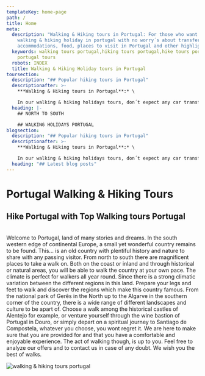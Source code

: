 ```yaml
---
templateKey: home-page
path: /
title: Home
meta:
  description: "Walking & Hiking tours in Portugal: For those who want a true
    walking & hiking holiday in portugal with no worry´s about transfer´s,
    accommodations, food, places to visit in Portugal and other highlights"
  keywords: walking tours portugal,hiking tours portugal,hike tours portugal, walk
    portugal tours
  robots: INDEX
  title: Walking & Hiking Holiday tours in Portugal
toursection:
  description: "## Popular hiking tours in Portugal"
  descriptionafter: >-
    ***Walking & Hiking tours in Portugal**:* \

    In our walking & hiking holidays tours, don´t expect any car transfer between routes. We believe that a true walking & hiking tour vacation week without any mechanical help is the best way to enjoy nature. Be with yourself and cherish the moment you are in.
  heading: |-
    ## NORTH TO SOUTH

    ## WALKING HOLIDAYS PORTUGAL
blogsection:
  description: "## Popular hiking tours in Portugal"
  descriptionafter: >-
    ***Walking & Hiking tours in Portugal**:* \

    In our walking & hiking holidays tours, don´t expect any car transfer between routes. We believe that a true walking & hiking tour vacation week without any mechanical help is the best way to enjoy nature. Be with yourself and cherish the moment you are in.
  heading: "## Latest blog posts"
---
```

# Portugal Walking & Hiking Tours

## Hike Portugal with Top Walking tours Portugal

\
Welcome to Portugal, land of many stories and dreams. In the south western edge of continental Europe, a small yet wonderful country remains to be found. This... is an old country with plentiful history and nature to share with any passing visitor. From north to south there are magnificent places to take a walk on. Both on the coast or inland and through historical or natural areas, you will be able to walk the country at your own pace. The climate is perfect for walkers all year round. Since there is a strong climatic variation between the different regions in this land. Prepare your legs and feet to walk and discover the regions which make this country famous. From the national park of Gerês in the North up to the Algarve in the southern corner of the country, there is a wide range of different landscapes and culture to be apart of. Choose a walk among the historical castles of Alentejo for example, or venture yourself through the wine bastion of Portugal in Douro, or simply depart on a spiritual journey to Santiago de Compostela, whatever you choose, you wont regret it. We are here to make sure that you are provided for and that you have a comfortable and enjoyable experience. The act of walking though, is up to you. Feel free to analyze our offers and to contact us in case of any doubt. We wish you the best of walks.

![walking & hiking tours portugal](/img/the-way-of-st.-james-bike-tour-fold-n-visit-cycling-holidays-1738.jpg "walking & hiking tours portugal")